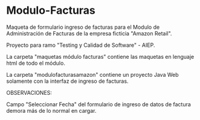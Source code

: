 # Modulo-Facturas

Maqueta de formulario ingreso de facturas para el Modulo de Administración de Facturas de la empresa ficticia "Amazon Retail".

Proyecto para ramo "Testing y Calidad de Software" - AIEP.

La carpeta "maquetas módulo facturas" contiene las maquetas en lenguaje html de todo el módulo.

La carpeta "modulofacturasamazon" contiene un proyecto Java Web solamente con la interfaz de ingreso de facturas.

OBSERVACIONES:

Campo "Seleccionar Fecha" del formulario de ingreso de datos de factura demora más de lo normal en cargar.
